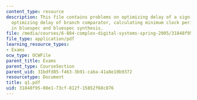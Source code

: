 ```yaml
---
content_type: resource
description: This file contains problems on optimizing delay of a sign-extension circuit,
  optimizing delay of branch comparator, calculating minimum clock period, rule firing
  in bluespec and bluespec synthesis.
file: /media/courses/6-884-complex-digital-systems-spring-2005/31848f9508e173cf812f15852f68c876_q1.pdf
file_type: application/pdf
learning_resource_types:
- Exams
ocw_type: OCWFile
parent_title: Exams
parent_type: CourseSection
parent_uid: 31bdfd85-f463-3b91-caba-41a8e10b9372
resourcetype: Document
title: q1.pdf
uid: 31848f95-08e1-73cf-812f-15852f68c876
---
```

